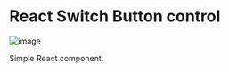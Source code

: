 # React Switch Button control

![image](https://cloud.githubusercontent.com/assets/432181/6348664/25209772-bc22-11e4-9e84-9edd5f23901c.png)

Simple React component.
